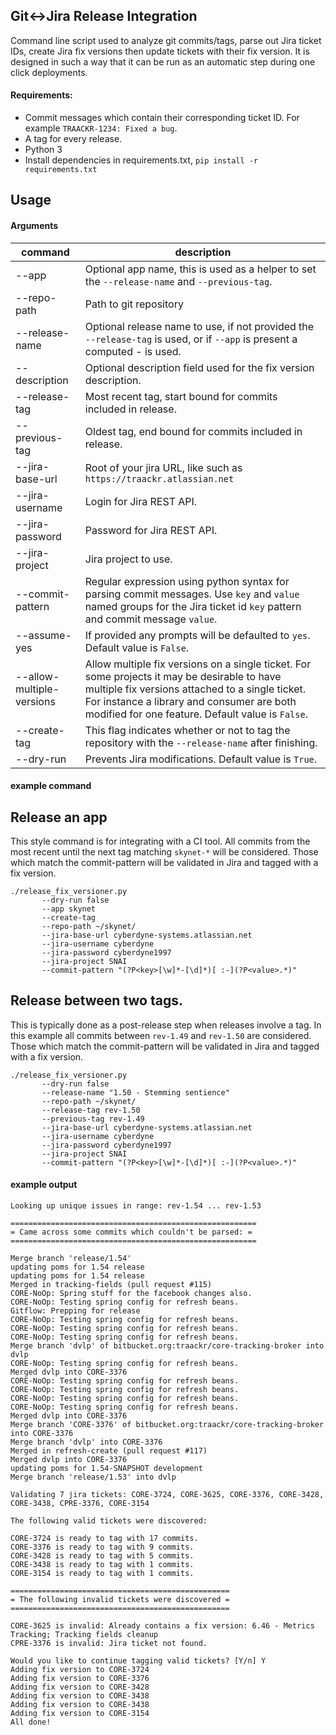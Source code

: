 ## Git↔Jira Release Integration

Command line script used to analyze git commits/tags, parse out Jira ticket IDs, create Jira fix versions then update tickets with their fix version. It is designed in such a way that it can be run as an automatic step during one click deployments.

#### Requirements:
* Commit messages which contain their corresponding ticket ID. For example `TRAACKR-1234: Fixed a bug`.
* A tag for every release.
* Python 3
* Install dependencies in requirements.txt, `pip install -r requirements.txt`


## Usage

#### Arguments

| command | description |
| ------- | ----------- |
| --app | Optional app name, this is used as a helper to set the `--release-name` and `--previous-tag`. |
| --repo-path | Path to git repository |
| --release-name | Optional release name to use, if not provided the `--release-tag` is used, or if `--app` is present a computed <app>-<date> is used. |
| --description | Optional description field used for the fix version description. |
| --release-tag | Most recent tag, start bound for commits included in release. |
| --previous-tag | Oldest tag, end bound for commits included in release. |
| --jira-base-url | Root of your jira URL, like such as `https://traackr.atlassian.net` |
| --jira-username | Login for Jira REST API. |
| --jira-password | Password for Jira REST API. |
| --jira-project | Jira project to use. |
| --commit-pattern | Regular expression using python syntax for parsing commit messages. Use `key` and `value` named groups for the Jira ticket id `key` pattern and commit message `value`. |
| --assume-yes | If provided any prompts will be defaulted to `yes`. Default value is `False`. |
| --allow-multiple-versions | Allow multiple fix versions on a single ticket. For some projects it may be desirable to have multiple fix versions attached to a single ticket. For instance a library and consumer are both modified for one feature. Default value is `False`. |
| --create-tag | This flag indicates whether or not to tag the repository with the `--release-name` after finishing.
| --dry-run | Prevents Jira modifications. Default value is `True`. |

#### example command

## Release an app
This style command is for integrating with a CI tool. All commits from the most recent until the next tag matching `skynet-*` will be considered. Those which match the commit-pattern will be validated in Jira and tagged with a fix version.
```
./release_fix_versioner.py
       --dry-run false
       --app skynet
       --create-tag
       --repo-path ~/skynet/
       --jira-base-url cyberdyne-systems.atlassian.net
       --jira-username cyberdyne
       --jira-password cyberdyne1997
       --jira-project SNAI
       --commit-pattern "(?P<key>[\w]*-[\d]*)[ :-](?P<value>.*)"
```

## Release between two tags.
This is typically done as a post-release step when releases involve a tag. In this example all commits between `rev-1.49` and `rev-1.50` are considered. Those which match the commit-pattern will be validated in Jira and tagged with a fix version.
```
./release_fix_versioner.py
       --dry-run false
       --release-name "1.50 - Stemming sentience"
       --repo-path ~/skynet/
       --release-tag rev-1.50
       --previous-tag rev-1.49
       --jira-base-url cyberdyne-systems.atlassian.net
       --jira-username cyberdyne
       --jira-password cyberdyne1997
       --jira-project SNAI
       --commit-pattern "(?P<key>[\w]*-[\d]*)[ :-](?P<value>.*)"
```

#### example output

```shell
Looking up unique issues in range: rev-1.54 ... rev-1.53

=======================================================
= Came across some commits which couldn't be parsed: =
=======================================================

Merge branch 'release/1.54'
updating poms for 1.54 release
updating poms for 1.54 release
Merged in tracking-fields (pull request #115)
CORE-NoOp: Spring stuff for the facebook changes also.
CORE-NoOp: Testing spring config for refresh beans.
Gitflow: Prepping for release
CORE-NoOp: Testing spring config for refresh beans.
CORE-NoOp: Testing spring config for refresh beans.
CORE-NoOp: Testing spring config for refresh beans.
Merge branch 'dvlp' of bitbucket.org:traackr/core-tracking-broker into dvlp
CORE-NoOp: Testing spring config for refresh beans.
Merged dvlp into CORE-3376
CORE-NoOp: Testing spring config for refresh beans.
CORE-NoOp: Testing spring config for refresh beans.
CORE-NoOp: Testing spring config for refresh beans.
CORE-NoOp: Testing spring config for refresh beans.
Merged dvlp into CORE-3376
Merge branch 'CORE-3376' of bitbucket.org:traackr/core-tracking-broker into CORE-3376
Merge branch 'dvlp' into CORE-3376
Merged in refresh-create (pull request #117)
Merged dvlp into CORE-3376
updating poms for 1.54-SNAPSHOT development
Merge branch 'release/1.53' into dvlp

Validating 7 jira tickets: CORE-3724, CORE-3625, CORE-3376, CORE-3428, CORE-3438, CPRE-3376, CORE-3154

The following valid tickets were discovered:

CORE-3724 is ready to tag with 17 commits.
CORE-3376 is ready to tag with 9 commits.
CORE-3428 is ready to tag with 5 commits.
CORE-3438 is ready to tag with 1 commits.
CORE-3154 is ready to tag with 1 commits.

=================================================
= The following invalid tickets were discovered =
=================================================

CORE-3625 is invalid: Already contains a fix version: 6.46 - Metrics Tracking; Tracking fields cleanup
CPRE-3376 is invalid: Jira ticket not found.

Would you like to continue tagging valid tickets? [Y/n] Y
Adding fix version to CORE-3724
Adding fix version to CORE-3376
Adding fix version to CORE-3428
Adding fix version to CORE-3438
Adding fix version to CORE-3438
Adding fix version to CORE-3154
All done!
```

